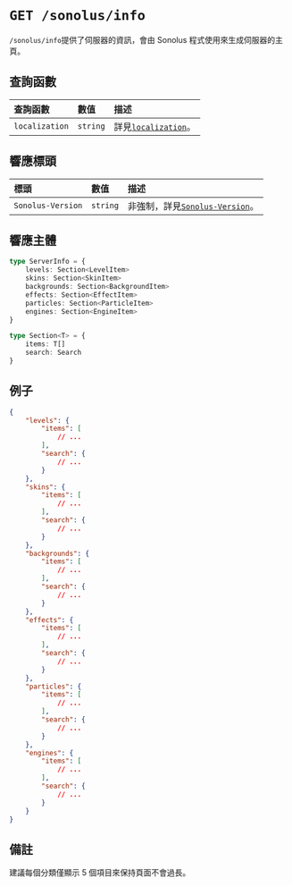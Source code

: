 # `GET /sonolus/info`

`/sonolus/info`提供了伺服器的資訊，會由 Sonolus 程式使用來生成伺服器的主頁。

## 查詢函數

| 查詢函數       | 數值     | 描述                                                        |
| :------------- | :------- | :---------------------------------------------------------- |
| `localization` | `string` | 詳見[`localization`](../query-parameters/localization.md)。 |

## 響應標頭

| 標頭              | 數值     | 描述                                                             |
| :---------------- | :------- | :--------------------------------------------------------------- |
| `Sonolus-Version` | `string` | 非強制，詳見[`Sonolus-Version`](../headers/sonolus-version.md)。 |

## 響應主體

```ts
type ServerInfo = {
    levels: Section<LevelItem>
    skins: Section<SkinItem>
    backgrounds: Section<BackgroundItem>
    effects: Section<EffectItem>
    particles: Section<ParticleItem>
    engines: Section<EngineItem>
}

type Section<T> = {
    items: T[]
    search: Search
}
```

## 例子

```json
{
    "levels": {
        "items": [
            // ...
        ],
        "search": {
            // ...
        }
    },
    "skins": {
        "items": [
            // ...
        ],
        "search": {
            // ...
        }
    },
    "backgrounds": {
        "items": [
            // ...
        ],
        "search": {
            // ...
        }
    },
    "effects": {
        "items": [
            // ...
        ],
        "search": {
            // ...
        }
    },
    "particles": {
        "items": [
            // ...
        ],
        "search": {
            // ...
        }
    },
    "engines": {
        "items": [
            // ...
        ],
        "search": {
            // ...
        }
    }
}
```

## 備註

建議每個分類僅顯示 5 個項目來保持頁面不會過長。
